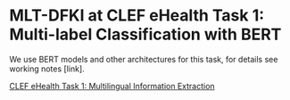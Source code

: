 # MLT-DFKI at CLEF eHealth Task 1: Multi-label Classification with BERT #

We use BERT models and other architectures for this task, for details see working notes [link]. 

[CLEF eHealth Task 1: Multilingual Information Extraction](https://clefehealth.imag.fr/?page_id=26)
